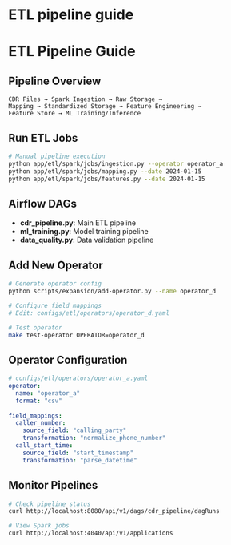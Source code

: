 # ETL pipeline guide
# ETL Pipeline Guide

## Pipeline Overview
```
CDR Files → Spark Ingestion → Raw Storage → 
Mapping → Standardized Storage → Feature Engineering → 
Feature Store → ML Training/Inference
```

## Run ETL Jobs
```bash
# Manual pipeline execution
python app/etl/spark/jobs/ingestion.py --operator operator_a
python app/etl/spark/jobs/mapping.py --date 2024-01-15
python app/etl/spark/jobs/features.py --date 2024-01-15
```

## Airflow DAGs
- **cdr_pipeline.py**: Main ETL pipeline
- **ml_training.py**: Model training pipeline
- **data_quality.py**: Data validation pipeline

## Add New Operator
```bash
# Generate operator config
python scripts/expansion/add-operator.py --name operator_d

# Configure field mappings
# Edit: configs/etl/operators/operator_d.yaml

# Test operator
make test-operator OPERATOR=operator_d
```

## Operator Configuration
```yaml
# configs/etl/operators/operator_a.yaml
operator:
  name: "operator_a"
  format: "csv"
  
field_mappings:
  caller_number:
    source_field: "calling_party"
    transformation: "normalize_phone_number"
  call_start_time:
    source_field: "start_timestamp"
    transformation: "parse_datetime"
```

## Monitor Pipelines
```bash
# Check pipeline status
curl http://localhost:8080/api/v1/dags/cdr_pipeline/dagRuns

# View Spark jobs
curl http://localhost:4040/api/v1/applications
```